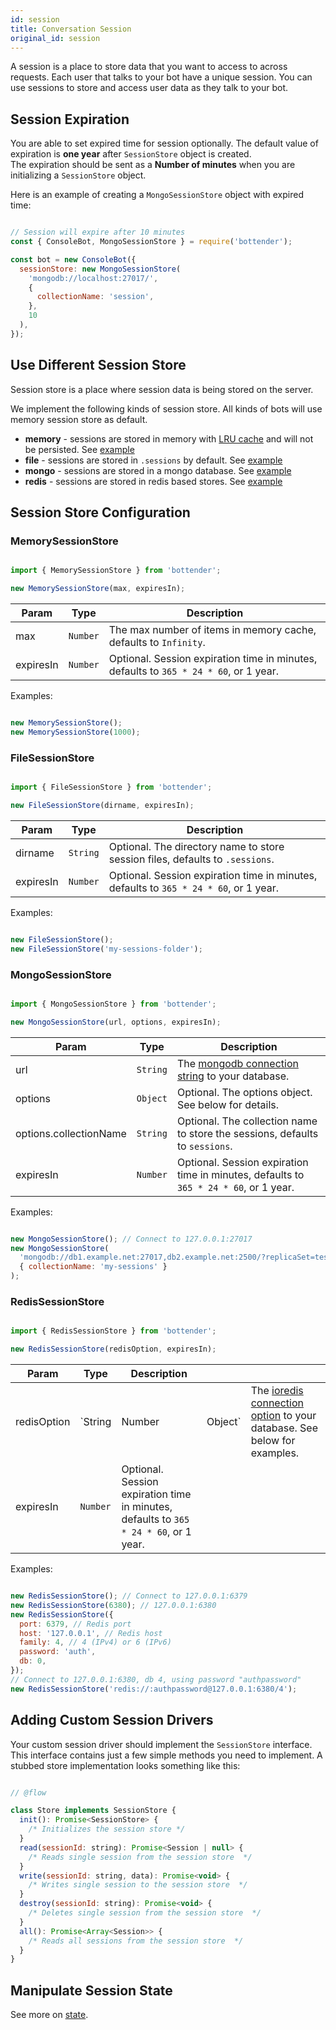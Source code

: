 ```yaml
---
id: session
title: Conversation Session
original_id: session
---
```

A session is a place to store data that you want to access to across requests. Each user that talks to your bot have a unique session. You can use sessions to store and access user data as they talk to your bot.

## Session Expiration

You are able to set expired time for session optionally. The default value of expiration is **one year** after `SessionStore` object is created.  
The expiration should be sent as a **Number of minutes** when you are initializing a `SessionStore` object.

Here is an example of creating a `MongoSessionStore` object with expired time:

```js

// Session will expire after 10 minutes
const { ConsoleBot, MongoSessionStore } = require('bottender');

const bot = new ConsoleBot({
  sessionStore: new MongoSessionStore(
    'mongodb://localhost:27017/',
    {
      collectionName: 'session',
    },
    10
  ),
});

```

## Use Different Session Store

Session store is a place where session data is being stored on the server.

We implement the following kinds of session store. All kinds of bots will use memory session store as default.

-   **memory** - sessions are stored in memory with [LRU cache](https://github.com/isaacs/node-lru-cache) and will not be persisted. See [example](https://github.com/Yoctol/bottender/tree/v0.15.x/examples/session-memory)
-   **file** - sessions are stored in `.sessions` by default. See
    [example](https://github.com/Yoctol/bottender/tree/v0.15.x/examples/session-file)
-   **mongo** - sessions are stored in a mongo database. See
    [example](https://github.com/Yoctol/bottender/tree/v0.15.x/examples/session-mongo)
-   **redis** - sessions are stored in redis based stores. See
    [example](https://github.com/Yoctol/bottender/tree/v0.15.x/examples/session-redis)

## Session Store Configuration

### MemorySessionStore

```js

import { MemorySessionStore } from 'bottender';

new MemorySessionStore(max, expiresIn);

```

| Param     | Type            | Description                                                                                  |
| --------- | --------------- | -------------------------------------------------------------------------------------------- |
| max       | `Number` | The max number of items in memory cache, defaults to `Infinity`.                      |
| expiresIn | `Number` | Optional. Session expiration time in minutes, defaults to `365 * 24 * 60`, or 1 year. |

Examples:

```js

new MemorySessionStore();
new MemorySessionStore(1000);

```

### FileSessionStore

```js

import { FileSessionStore } from 'bottender';

new FileSessionStore(dirname, expiresIn);

```

| Param     | Type            | Description                                                                                  |
| --------- | --------------- | -------------------------------------------------------------------------------------------- |
| dirname   | `String` | Optional. The directory name to store session files, defaults to `.sessions`.         |
| expiresIn | `Number` | Optional. Session expiration time in minutes, defaults to `365 * 24 * 60`, or 1 year. |

Examples:

```js

new FileSessionStore();
new FileSessionStore('my-sessions-folder');

```

### MongoSessionStore

```js

import { MongoSessionStore } from 'bottender';

new MongoSessionStore(url, options, expiresIn);

```

| Param                  | Type            | Description                                                                                                     |
| ---------------------- | --------------- | --------------------------------------------------------------------------------------------------------------- |
| url                    | `String` | The [mongodb connection string](https://docs.mongodb.com/manual/reference/connection-string/) to your database. |
| options                | `Object` | Optional. The options object. See below for details.                                                            |
| options.collectionName | `String` | Optional. The collection name to store the sessions, defaults to `sessions`.                             |
| expiresIn              | `Number` | Optional. Session expiration time in minutes, defaults to `365 * 24 * 60`, or 1 year.                    |

Examples:

```js

new MongoSessionStore(); // Connect to 127.0.0.1:27017
new MongoSessionStore(
  'mongodb://db1.example.net:27017,db2.example.net:2500/?replicaSet=test',
  { collectionName: 'my-sessions' }
);

```

### RedisSessionStore

```js

import { RedisSessionStore } from 'bottender';

new RedisSessionStore(redisOption, expiresIn);

```

| Param       | Type            | Description                                                                                  |          |                                                                                                                             |
| ----------- | --------------- | -------------------------------------------------------------------------------------------- | -------- | --------------------------------------------------------------------------------------------------------------------------- |
| redisOption | \`String        | Number                                                                                       | Object\` | The [ioredis connection option](https://github.com/luin/ioredis#connect-to-redis) to your database. See below for examples. |
| expiresIn   | `Number` | Optional. Session expiration time in minutes, defaults to `365 * 24 * 60`, or 1 year. |          |                                                                                                                             |

Examples:

```js

new RedisSessionStore(); // Connect to 127.0.0.1:6379
new RedisSessionStore(6380); // 127.0.0.1:6380
new RedisSessionStore({
  port: 6379, // Redis port
  host: '127.0.0.1', // Redis host
  family: 4, // 4 (IPv4) or 6 (IPv6)
  password: 'auth',
  db: 0,
});
// Connect to 127.0.0.1:6380, db 4, using password "authpassword"
new RedisSessionStore('redis://:authpassword@127.0.0.1:6380/4');

```

## Adding Custom Session Drivers

Your custom session driver should implement the `SessionStore` interface. This interface contains just a few simple methods you need to implement. A stubbed store implementation looks something like this:

```js

// @flow

class Store implements SessionStore {
  init(): Promise<SessionStore> {
    /* Initializes the session store */
  }
  read(sessionId: string): Promise<Session | null> {
    /* Reads single session from the session store  */
  }
  write(sessionId: string, data): Promise<void> {
    /* Writes single session to the session store  */
  }
  destroy(sessionId: string): Promise<void> {
    /* Deletes single session from the session store  */
  }
  all(): Promise<Array<Session>> {
    /* Reads all sessions from the session store  */
  }
}

```

## Manipulate Session State

See more on [state](state).
